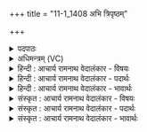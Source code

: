 +++
title = "11-1_1408 अभि त्रिपृष्ठम्"

+++
<details><summary>पदपाठः</summary>

अ꣣भि꣢। त्रि꣣पृष्ठ꣢म्। त्रि꣣। पृष्ठ꣢म्। वृ꣡ष꣢꣯णम्। व꣣योधा꣢म्। व꣣यः। धा꣢म्। अ꣣ङ्गोषि꣡ण꣢म्। अ꣣वावशन्त। वा꣡णीः꣢꣯। व꣡ना꣢꣯। व꣡सा꣢꣯नः। व꣡रु꣢꣯णः। न। सि꣡न्धुः꣢꣯। वि। र꣣त्न꣢धाः। र꣣त्न। धाः꣢। द꣣यते। वा꣡र्या꣢꣯णि। १४०८।
</details>

<details><summary>अधिमन्त्रम् (VC)</summary>

- पवमानः सोमः
- वसिष्ठो मैत्रावरुणिः
- त्रिष्टुप्
- धैवतः
</details>

<details><summary>हिन्दी : आचार्य रामनाथ वेदालंकार - विषयः</summary>

प्रथम ऋचा पूर्वार्चिक में ५२८ क्रमाङ्क पर परमात्मा के विषय में व्याख्यात हो चुकी है। यहाँ राजा और जीवात्मा का विषय कहते हैं।
</details>

<details><summary>हिन्दी : आचार्य रामनाथ वेदालंकार - पदार्थः</summary>

पदार्थान्वयभाषाः -  प्रथम—राजा के पक्ष में। (वाणीः) प्रजाओं की वाणियाँ (त्रिपृष्ठम्) प्रजा, सभा-समिति और सेना इन तीन पृष्ठोंवाले, (वृषभम्) बलवान् वा सुखवर्षीं, (वयोधाम्) अन्न प्रदान करनेवाले, (अङ्गोषिणम्) राज्य के सब अङ्गों में व्याप्त होनेवाले राजा को (अभि अवावशन्त) प्रशंसित करती हैं। (वना) जंगलों को (वसानः) आच्छादित करते हुए (वरुणः न) अग्नि के समान (वना) तेजों को (वसानः) धारण करता हुआ वह राजा (सिन्धुः) समुद्र के समान (रत्नधाः) रत्नों को धारण करनेवाला होता हुआ (वार्याणि) वरणीय रत्नों अर्थात् रमणीय ऐश्वर्यों को (वि दयते) विशेषरूप से प्रजाओं को प्रदान करता है ॥ द्वितीय—जीवात्मा के पक्ष में। (वाणीः) वेदवाणियाँ (त्रिपृष्ठम्) ज्ञान, कर्म, उपासना रूप तीन पृष्ठोंवाले, (वृषणम्) बलवान् वा बल बरसानेवाले, (वयोधाम्) आयु को धारण करनेवाले, (अङ्गोषिणम्) ईश-स्तुति करनेवाले जीवात्मा की (अभि अवावशन्त) स्तुति करती हैं अर्थात् महत्ता वर्णन करती हैं, ‘तू विद्वान् है, वर्चस्वी है, शरीर-रक्षक है। श्रेष्ठों से मिल, बराबरवालों से आगे बढ़ (अथ० २।११।४)’ । आदि मन्त्रों से आत्मा को उद्बोधन देती हैं। (वरुणः न) सूर्य के समान (वना) तेजों को (वसानः) धारण करता हुआ, (सिन्धुः) रत्नों के खजाने समुद्र के समान (रत्नधाः) रमणीय सद्गुणरूप रत्नों को धारण करनेवाला वह सोम जीवात्मा (वार्याणि) निवारण करने योग्य विघ्न आदियों को (विदयते) विशेषरूप से विनष्ट कर देता है ॥१॥ यहाँ श्लेष, श्लिष्टोपमा और लुप्तोपमा अलङ्कार हैं ॥१॥
</details>

<details><summary>हिन्दी : आचार्य रामनाथ वेदालंकार - भावार्थः</summary>

भावार्थभाषाः -  जो राजा प्रजाओं का अनुरञ्जन करता है,प्रजा भी उसके गुणगान करती है। वैसे ही जो देहधारी जीवात्मा अपनी शक्ति को पहचानकर अपने तेजों से सब आन्तरिक और बाह्य विघ्नों का उन्मूलन करता है,वह सर्वत्र विजयलाभ करता है ॥१॥
</details>

<details><summary>संस्कृत : आचार्य रामनाथ वेदालंकार - विषयः</summary>

तत्र प्रथमा ऋक् पूर्वार्चिके ५२८ क्रमाङ्के परमात्मविषये व्याख्याता। अत्र नृपतेर्जीवात्मनश्च विषय उच्यते।
</details>

<details><summary>संस्कृत : आचार्य रामनाथ वेदालंकार - पदार्थः</summary>

पदार्थान्वयभाषाः -  प्रथमः—नृपतिपरः। (वाणीः) वाण्यः, प्रजानां वाचः (त्रिपृष्ठम्) त्रीणि पृष्ठानि यस्य तम्—विशः एकं पृष्ठम्, सभासमिती द्वितीयं पृष्ठम्, सेना तृतीयं पृष्ठम्। [स विशोऽनुव्यचलत्, तं सभा च समितिश्च सेना च। (अथ० १५।९।१, २) इति वचनात्।] (वृषणम्) बलवन्तं सुखवर्षकं वा, (वयोधाम्) वयसः अन्नस्य धातारं प्रदातारम्। [वयः इत्यन्ननाम। निरु० ६।४।] (अङ्गोषिणम्) सर्वेषु राज्याङ्गेषु कृतनिवासम्। [अङ्गपूर्वाद् वसतेरिन् प्रत्ययः धातोः सम्प्रसारणं च। ‘स्वाम्यमात्यसुहृत्कोशराष्ट्रदुर्गबलानि च राज्याङ्गानि’ इत्यमरः (२।८।१८)।] एतादृशं सोमं नृपतिम् (अभि अवावशन्त) अभि स्तुवन्ति। [वाशृ शब्दे, यङ्लुगन्ताल्लङ्। ‘वावशानः वष्टेर्वा वाश्यतेर्वा’ इति निरुक्तम् (५।१)] (वना) वनानि अरण्यानि (वसानः) आच्छादयन् (वरुणः न) अग्निरिव। [त्वम॑ग्ने॒ वरु॑णो॒ जाय॑से॒। ऋ० ५।३।१ इति श्रुतेः। ‘यो वै वरुणः सोऽग्निः’ इति च ब्राह्मणम्। (श० ५।२।४।१३)।] (वना) वनानि तेजांसि। [वनमिति रश्मिनाम। निघं० १।५।] (वसानः) धारयन् स सोमो नृपतिः (सिन्धुः) समुद्र इव इति लुप्तोपमम् (रत्नधाः) रत्नाकरः सन् (वार्याणि) वरणीयानि रत्नानि रमणीयानि ऐश्वर्याणि (वि दयते) विशेषेण प्रजाभ्यो ददाति ॥ द्वितीयः—जीवात्मपरः। (त्रिपृष्ठम्) त्रीणि पृष्ठानि ज्ञानकर्मोपासनारूपाणि यस्य तम्, (वृषणम्) बलिनम्, बलवर्षकं वा, (वयोधाम्) वयसः आयुष धारयितारम्, (अङ्गोषिणम्) ईशस्तोमवन्तं सोमं जीवात्मानम्। [आङ्गूषः स्तोमः आघोषः इति यास्कः (निरु० ५।११)] (वाणीः) वेदवाचः (अभि अवावशन्त) स्तुवन्ति, महत्तां वर्णयन्तीत्यर्थः—सू॒रिर॑सि वर्चो॒धा अ॑सि तनूपानो॑ऽसि। आ॒प्नुहि श्रेयां॑समति॑ समं क्रा॒म ॥ अथ० २।११।४ इत्यादिभिरुत्साहप्रदैर्वचोभिरुद्बोधयन्तीत्यर्थः। (वरुणः न) सूर्य इव (वना) तेजांसि (वसानः) धारयन्, (सिन्धुः) रत्नाकरः इव (रत्नधा) रमणीयानां सद्गुणरत्नानां धारयिता स सोमः जीवात्मा (वार्याणि) वारयितव्यानि विघ्नादीनि (विदयते) विशेषेण हिनस्ति ॥१॥ अत्र श्लेषः श्लिष्टोपमा लुप्तोपमा चालङ्कारः ॥१॥
</details>

<details><summary>संस्कृत : आचार्य रामनाथ वेदालंकार - भावार्थः</summary>

भावार्थभाषाः -  यो राजा प्रजा अनुरञ्जयति प्रजा अपि तस्य गुणान् गायन्ति। तथैव यो देहधारी जीवात्मा स्वशक्तिं परिचित्य स्वकीयतेजोभिः सर्वानान्तरान् बाह्यांश्च विघ्नानुन्मूलयन्ति स सर्वत्र विजयते ॥१॥
</details>